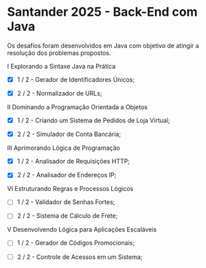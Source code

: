 # Santander 2025 - Back-End com Java

Os desafios foram desenvolvidos em Java com objetivo de atingir a resolução dos problemas propostos.

I	Explorando a Sintaxe Java na Prática

- [x] 1 / 2 - Gerador de Identificadores Únicos;

- [x] 2 / 2 - Normalizador de URLs;

II	Dominando a Programação Orientada a Objetos

- [x] 1 / 2 - Criando um Sistema de Pedidos de Loja Virtual;

- [x] 2 / 2 - Simulador de Conta Bancária;

III Aprimorando Lógica de Programação

- [X] 1 / 2 - Analisador de Requisições HTTP;

- [X] 2 / 2 - Analisador de Endereços IP;

VI Estruturando Regras e Processos Lógicos

- [ ] 1 / 2 - Validador de Senhas Fortes;

- [ ] 2 / 2 - Sistema de Cálculo de Frete;

V Desenvolvendo Lógica para Aplicações Escaláveis

- [ ] 1 / 2 - Gerador de Códigos Promocionais;

- [ ] 2 / 2 - Controle de Acessos em um Sistema;
